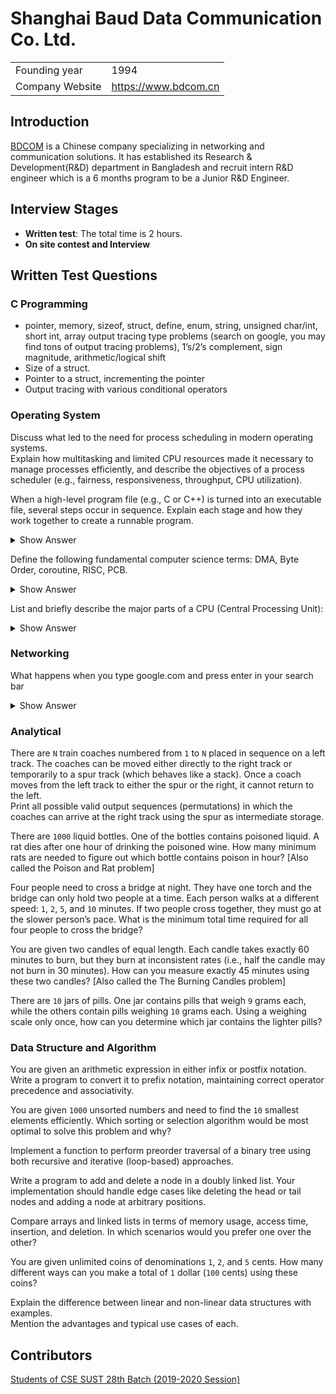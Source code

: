 # Shanghai Baud Data Communication Co. Ltd.

|                 |                      |
| :-------------- | :------------------- |
| Founding year   | 1994                 |
| Company Website | https://www.bdcom.cn |

## Introduction
[BDCOM](https://www.bdcom.cn/about/) is a Chinese company specializing in networking and communication solutions. It has established its Research & Development(R&D) department in Bangladesh and recruit intern R&D engineer which is a 6 months program to be a Junior R&D Engineer.

## Interview Stages
- **Written test**: The total time is 2 hours.
- **On site contest and Interview**

## Written Test Questions

### C Programming

- pointer, memory, sizeof, struct, define, enum, string, unsigned char/int, short int, array output tracing type problems (search on google, you may find tons of output tracing problems), 1’s/2’s complement, sign magnitude, arithmetic/logical shift
- Size of a struct.
- Pointer to a struct, incrementing the pointer
- Output tracing with various conditional operators

### Operating System

<article>

Discuss what led to the need for process scheduling in modern operating systems.  
Explain how multitasking and limited CPU resources made it necessary to manage processes efficiently, and describe the objectives of a process scheduler (e.g., fairness, responsiveness, throughput, CPU utilization).
</article>

<article>

When a high-level program file (e.g., C or C++) is turned into an executable file, several steps occur in sequence. Explain each stage and how they work together to create a runnable program.
<details><summary>Show Answer</summary>

![](https://d8it4huxumps7.cloudfront.net/uploads/images/655df16819a37_compilation_in_c_01.jpg?d=2000x2000)
- **Preprocessing:** Handles directives like `#include` and `#define`.  
- **Compilation:** Converts source code into assembly code.  
- **Assembling:** Translates assembly code into machine code (object file).  
- **Linking:** Combines object files and libraries to produce the final executable.
</details>
</article>

<article>

Define the following fundamental computer science terms: DMA, Byte Order, coroutine, RISC, PCB.
<details><summary>Show Answer</summary> 

- **DMA (Direct Memory Access):** A feature that allows hardware devices to access main memory without CPU intervention.  
- **Byte Order (Endianness):** The order in which bytes are stored for multi-byte data types; primarily little-endian vs. big-endian.  
- **Coroutine:** A generalization of subroutines allowing execution to be paused and resumed; useful for cooperative multitasking.  
- **RISC (Reduced Instruction Set Computer):** A CPU design philosophy focusing on a small, highly optimized set of instructions.  
- **PCB (Process Control Block):** A data structure used by the operating system to store all information about a process (e.g., PID, state, registers, memory info).
</details>
</article>

<article>

List and briefly describe the major parts of a CPU (Central Processing Unit):  

<details><summary>Show Answer</summary>

- **ALU (Arithmetic Logic Unit):** Performs arithmetic and logical operations.  
- **CU (Control Unit):** Directs the operation of the processor by interpreting instructions.  
- **Registers:** Small, fast memory locations for temporary data storage during instruction execution.  
- **Cache:** A small-sized, high-speed memory for frequently accessed data.  
- **Clock:** Synchronizes all operations and controls the pace of instruction execution.  
</details>
</article>


### Networking

<article>

What happens when you type google.com and press enter in your search bar
<details><summary>Show Answer</summary>

This is a very important question and aims to check the knowledge of networking. A very thorough explanation of this question is answered here in [What Happens When](https://github.com/alex/what-happens-when)
</details>
</article>

### Analytical

<article>

There are `N` train coaches numbered from `1` to `N` placed in sequence on a left track. The coaches can be moved either directly to the right track or temporarily to a spur track (which behaves like a stack). Once a coach moves from the left track to either the spur or the right, it cannot return to the left.  
Print all possible valid output sequences (permutations) in which the coaches can arrive at the right track using the spur as intermediate storage.
</article>

<article>

There are `1000` liquid bottles. One of the bottles contains poisoned liquid. A rat dies after one hour of drinking the poisoned wine. How many minimum rats are needed to figure out which bottle contains poison in hour? [Also called the Poison and Rat problem]
</article>

<article>

Four people need to cross a bridge at night. They have one torch and the bridge can only hold two people at a time. Each person walks at a different speed: `1`, `2`, `5`, and `10` minutes. If two people cross together, they must go at the slower person’s pace. What is the minimum total time required for all four people to cross the bridge?
</article>

<article>

You are given two candles of equal length. Each candle takes exactly 60 minutes to burn, but they burn at inconsistent rates (i.e., half the candle may not burn in 30 minutes). How can you measure exactly 45 minutes using these two candles? [Also called the The Burning Candles problem]
</article>

<article>

There are `10` jars of pills. One jar contains pills that weigh `9` grams each, while the others contain pills weighing `10` grams each. Using a weighing scale only once, how can you determine which jar contains the lighter pills?
</article>

### Data Structure and Algorithm

<article>

You are given an arithmetic expression in either infix or postfix notation. Write a program to convert it to prefix notation, maintaining correct operator precedence and associativity.
</article>

<article>

You are given `1000` unsorted numbers and need to find the `10` smallest elements efficiently. Which sorting or selection algorithm would be most optimal to solve this problem and why?
</article>

<article>

Implement a function to perform preorder traversal of a binary tree using both recursive and iterative (loop-based) approaches.
</article>

<article>

Write a program to add and delete a node in a doubly linked list. Your implementation should handle edge cases like deleting the head or tail nodes and adding a node at arbitrary positions.
</article>

<article>

Compare arrays and linked lists in terms of memory usage, access time, insertion, and deletion. In which scenarios would you prefer one over the other?
</article>

<article>

You are given unlimited coins of denominations `1`, `2`, and `5` cents. How many different ways can you make a total of `1` dollar (`100` cents) using these coins?
</article>
 
<article>

Explain the difference between linear and non-linear data structures with examples.  
Mention the advantages and typical use cases of each.
</article>


## Contributors
[Students of CSE SUST 28th Batch (2019-2020 Session)]()  
